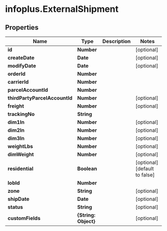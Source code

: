 # infoplus.ExternalShipment

## Properties
Name | Type | Description | Notes
------------ | ------------- | ------------- | -------------
**id** | **Number** |  | [optional] 
**createDate** | **Date** |  | [optional] 
**modifyDate** | **Date** |  | [optional] 
**orderId** | **Number** |  | 
**carrierId** | **Number** |  | 
**parcelAccountId** | **Number** |  | 
**thirdPartyParcelAccountId** | **Number** |  | [optional] 
**freight** | **Number** |  | [optional] 
**trackingNo** | **String** |  | 
**dim1In** | **Number** |  | [optional] 
**dim2In** | **Number** |  | [optional] 
**dim3In** | **Number** |  | [optional] 
**weightLbs** | **Number** |  | [optional] 
**dimWeight** | **Number** |  | [optional] 
**residential** | **Boolean** |  | [optional] [default to false]
**lobId** | **Number** |  | 
**zone** | **String** |  | [optional] 
**shipDate** | **Date** |  | [optional] 
**status** | **String** |  | [optional] 
**customFields** | **{String: Object}** |  | [optional] 


